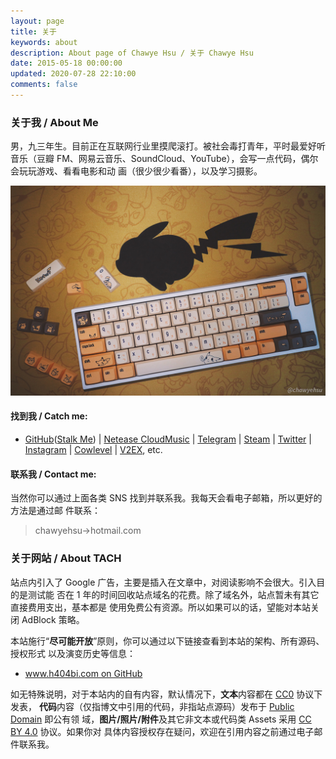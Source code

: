 ```yaml
---
layout: page
title: 关于
keywords: about
description: About page of Chawye Hsu / 关于 Chawye Hsu
date: 2015-05-18 00:00:00
updated: 2020-07-28 22:10:00
comments: false
---
```


### 关于我 / About Me

男，九三年生。目前正在互联网行业里摸爬滚打。被社会毒打青年，平时最爱好听音乐（豆瓣
FM、网易云音乐、SoundCloud、YouTube），会写一点代码，偶尔会玩玩游戏、看看电影和动
画（很少很少看番），以及学习摄影。

![我的生产力工具：Leopold fc660m](./_assets/uploads/2019/07/20190720001.jpg)

#### 找到我 / Catch me:

- [GitHub]([Stalk Me]) | [Netease CloudMusic] | [Telegram] | [Steam] | [Twitter] |
  [Instagram] | [Cowlevel] | [V2EX], etc.

#### 联系我 / Contact me:

当然你可以通过上面各类 SNS 找到并联系我。我每天会看电子邮箱，所以更好的方法是通过邮
件联系：

> chawyehsu->hotmail.com

### 关于网站 / About TACH

站点内引入了 Google 广告，主要是插入在文章中，对阅读影响不会很大。引入目的是测试能
否在 1 年的时间回收站点域名的花费。除了域名外，站点暂未有其它直接费用支出，基本都是
使用免费公有资源。所以如果可以的话，望能对本站关闭 AdBlock 策略。

本站施行“**尽可能开放**”原则，你可以通过以下链接查看到本站的架构、所有源码、授权形式
以及演变历史等信息：

- [www.h404bi.com on GitHub]

如无特殊说明，对于本站内的自有内容，默认情况下，**文本**内容都在 [CC0] 协议下发表，
**代码**内容（仅指博文中引用的代码，非指站点源码）发布于 [Public Domain] 即公有领
域，**图片/照片/附件**及其它非文本或代码类 Assets 采用 [CC BY 4.0] 协议。如果你对
具体内容授权存在疑问，欢迎在引用内容之前通过电子邮件联系我。

[GitHub]: https://github.com/chawyehsu
[Stalk Me]: https://gitstalk.netlify.com/chawyehsu
[Netease CloudMusic]: http://music.163.com/#/user/home?id=35631431
[Telegram]: https://t.me/s/chawyehsu
[Steam]: http://steamcommunity.com/id/h404bi
[Twitter]: https://twitter.com/chawyehsu
[Instagram]: https://www.instagram.com/chawyehsu
[Cowlevel]: https://cowlevel.net/people/h404bi
[V2EX]: https://www.v2ex.com/member/h404bi
[www.h404bi.com on GitHub]: https://github.com/chawyehsu/www.h404bi.com
[CC0]: https://creativecommons.org/publicdomain/zero/1.0/
[Public Domain]: https://en.wikipedia.org/wiki/Public_domain
[CC BY 4.0]: https://creativecommons.org/licenses/by/4.0/
